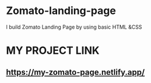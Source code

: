 # Zomato-landing-page
I build Zomato Landing Page by using basic HTML &amp;CSS

# MY PROJECT LINK
## https://my-zomato-page.netlify.app/

